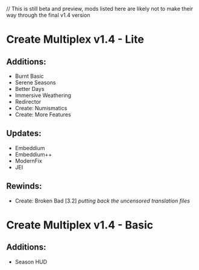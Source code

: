 // This is still beta and preview, mods listed here are likely not to make their way through the final v1.4 version

# Create Multiplex v1.4 - Lite
## Additions:
- Burnt Basic
- Serene Seasons
- Better Days
- Immersive Weathering
- Redirector
- Create: Numismatics
- Create: More Features
## Updates:
- Embeddium
- Embeddium++
- ModernFix
- JEI
## Rewinds:
- Create: Broken Bad [3.2] *putting back the uncensored translation files*
# Create Multiplex v1.4 - Basic
## Additions:
- Season HUD
